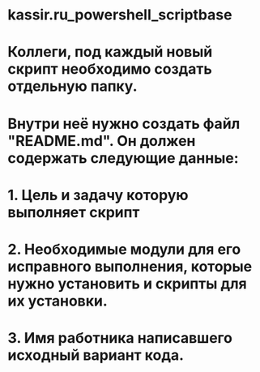 # kassir.ru_powershell_scriptbase

# Коллеги, под каждый новый скрипт необходимо создать отдельную папку. 
# Внутри неё нужно создать файл "README.md". Он должен содержать следующие данные:
# 1. Цель и задачу которую выполняет скрипт
# 2. Необходимые модули для его исправного выполнения, которые нужно установить и скрипты для их установки.
# 3. Имя работника написавшего исходный вариант кода.